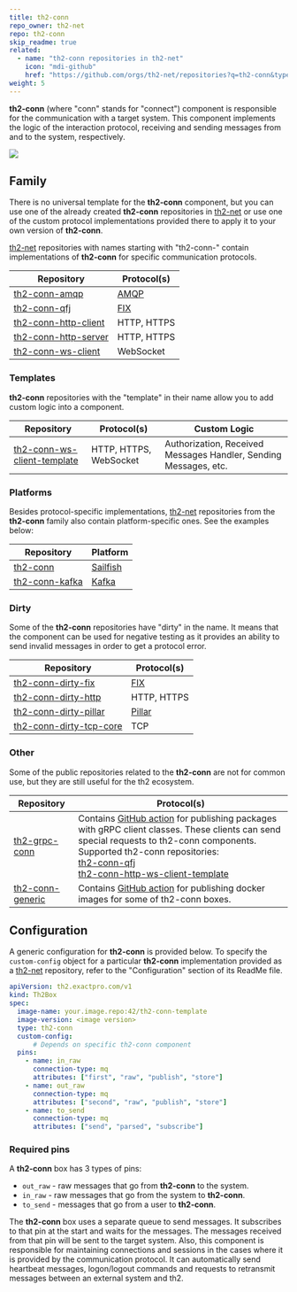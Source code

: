 ```yaml
---
title: th2-conn
repo_owner: th2-net
repo: th2-conn
skip_readme: true
related:
  - name: "th2-conn repositories in th2-net"
    icon: "mdi-github"
    href: "https://github.com/orgs/th2-net/repositories?q=th2-conn&type=all&language=&sort="
weight: 5
---
```


**th2-conn** (where "conn" stands for "connect") component is responsible for the communication with a target system. This component implements the logic of the interaction protocol, receiving and sending messages from and to the system, respectively.

<!--more-->

![](/img/boxes/exactpro/th2-conn/th2-conn.png)

## Family

<notice info>

There is no universal template for the **th2-conn** component, but you can use one of the already created **th2-conn** repositories in [th2-net](https://github.com/th2-net) or use one of the custom protocol implementations provided there to apply it to your own version of **th2-conn**.

</notice>

[th2-net](https://github.com/th2-net) repositories with names starting with "th2-conn-" contain implementations of **th2-conn**  for specific communication protocols.

|Repository|Protocol(s)|
|----------|-----------|
|[th2-conn-amqp](https://github.com/th2-net/th2-conn-amqp)|[AMQP](https://www.amqp.org/)|
|[th2-conn-qfj](https://github.com/th2-net/th2-conn-qfj)|[FIX](https://www.fixtrading.org/what-is-fix/)|
|[th2-conn-http-client](https://github.com/th2-net/th2-conn-http-client)|HTTP, HTTPS|
|[th2-conn-http-server](https://github.com/th2-net/th2-conn-http-server)|HTTP, HTTPS|
|[th2-conn-ws-client](https://github.com/th2-net/th2-conn-ws-client)|WebSocket|

### Templates

**th2-conn** repositories with the "template" in their name allow you to add custom logic into a component. 

|Repository|Protocol(s)|Custom Logic|
|----------|-----------|------------|
|[th2-conn-ws-client-template](https://github.com/th2-net/th2-conn-http-ws-client-template)|HTTP, HTTPS, WebSocket|Authorization, Received Messages Handler, Sending Messages, etc.|

### Platforms

Besides protocol-specific implementations, [th2-net](https://github.com/th2-net) repositories from the **th2-conn** family also contain platform-specific ones. See the examples below:

|Repository|Platform|
|----------|--------|
|[th2-conn](https://github.com/th2-net/th2-conn)|[Sailfish](https://github.com/Exactpro/sailfish-core)|
|[th2-conn-kafka](https://github.com/th2-net/th2-conn-kafka)|[Kafka](https://kafka.apache.org/)|

### Dirty

Some of the **th2-conn** repositories have "dirty" in the name. It means that the component can be used for negative testing as it provides an ability to send invalid messages in order to get a protocol error.

|Repository|Protocol(s)|
|----------|-----------|
|[th2-conn-dirty-fix](https://github.com/th2-net/th2-conn-dirty-fix)|[FIX](https://www.fixtrading.org/what-is-fix/)|
|[th2-conn-dirty-http](https://github.com/th2-net/th2-conn-dirty-http)|	HTTP, HTTPS|
|[th2-conn-dirty-pillar](https://github.com/th2-net/th2-conn-dirty-pillar) |[Pillar](https://pillarprotocol.com/)|
|[th2-conn-dirty-tcp-core](https://github.com/th2-net/th2-conn-dirty-tcp-core) |TCP|

### Other

Some of the public repositories related to the **th2-conn** are not for common use, but they are still useful for the th2 ecosystem.

|Repository|Protocol(s)|
|----------|-----------|
|[th2-grpc-conn](https://github.com/th2-net/th2-grpc-conn)|Contains [GitHub action](https://github.com/features/actions) for publishing packages with gRPC client classes. These clients can send special requests to th2-conn components. <br> Supported th2-conn repositories: <br> [th2-conn-qfj](https://github.com/th2-net/th2-conn-qfj) <br> [th2-conn-http-ws-client-template](https://github.com/th2-net/th2-conn-http-ws-client-template) |
|[th2-conn-generic](https://github.com/th2-net/th2-conn-generic)|	Contains [GitHub action](https://github.com/features/actions) for publishing docker images for some of th2-conn boxes.|

## Configuration

A generic configuration for **th2-conn** is provided below. To specify the `custom-config` object for a particular **th2-conn** implementation provided as a [th2-net](https://github.com/th2-net) repository, refer to the "Configuration" section of its ReadMe file.

```yaml
apiVersion: th2.exactpro.com/v1
kind: Th2Box
spec:
  image-name: your.image.repo:42/th2-conn-template
  image-version: <image version>
  type: th2-conn
  custom-config:
      # Depends on specific th2-conn component
  pins:
    - name: in_raw
      connection-type: mq
      attributes: ["first", "raw", "publish", "store"]
    - name: out_raw
      connection-type: mq
      attributes: ["second", "raw", "publish", "store"]
    - name: to_send
      connection-type: mq
      attributes: ["send", "parsed", "subscribe"]
```

### Required pins

A **th2-conn** box has 3 types of pins:

- `out_raw` - raw messages that go from **th2-conn** to the system.
- `in_raw` - raw messages that go from the system to **th2-conn**.
- `to_send` - messages that go from a user to **th2-conn**.

The **th2-conn** box uses a separate queue to send messages. It subscribes to that pin at the start and waits for the messages. The messages received from that pin will be sent to the target system. Also, this component is responsible for maintaining connections and sessions in the cases where it is provided by the communication protocol. It can automatically send <term term="heartbeat messages">heartbeat messages</term>, logon/logout commands and requests to retransmit messages between an external system and th2.
